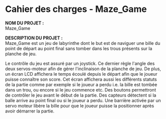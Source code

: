 # Cahier des charges - Maze_Game


**NOM DU PROJET :** \
Maze_Game

**DESCRIPTION DU PROJET :**\
Maze_Game est un jeu de labyrinthe dont le but est de naviguer une bille du point de départ au point final sans tomber dans les trous présents sur la planche de jeu.

Le contrôle du jeu est assuré par un joystick. Ce dernier règle l'angle des deux servos-moteur afin de gérer l'inclinaison de la planche de jeu.
De plus, un écran LCD affichera le temps écoulé depuis le départ afin que le joueur puisse connaître son score. Cet écran affichera aussi les différents statuts de la partie comme par exemple si le joueur a perdu i.e. la bille est tombée dans un trou, ou encore si le jeu commence etc.
Des boutons permettront de contrôler le jeu avant le début de la partie. 
Des capteurs détectent si la balle arrive au point final ou si le joueur a perdu.
Une barrière activée par un servo moteur libère la bille pour que le joueur puisse la positionner après avoir démarrer la partie.

